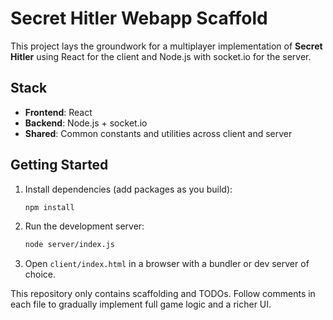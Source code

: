 # Secret Hitler Webapp Scaffold

This project lays the groundwork for a multiplayer implementation of **Secret Hitler** using React for the client and Node.js with socket.io for the server.

## Stack
- **Frontend**: React
- **Backend**: Node.js + socket.io
- **Shared**: Common constants and utilities across client and server

## Getting Started
1. Install dependencies (add packages as you build):
   ```bash
   npm install
   ```
2. Run the development server:
   ```bash
   node server/index.js
   ```
3. Open `client/index.html` in a browser with a bundler or dev server of choice.

This repository only contains scaffolding and TODOs. Follow comments in each file to gradually implement full game logic and a richer UI.
